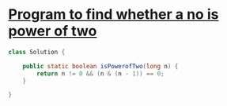 # [Program to find whether a no is power of two](https://practice.geeksforgeeks.org/problems/power-of-2-1587115620/1)


```java
class Solution {

    public static boolean isPowerofTwo(long n) {
        return n != 0 && (n & (n - 1)) == 0;
    }

}
```